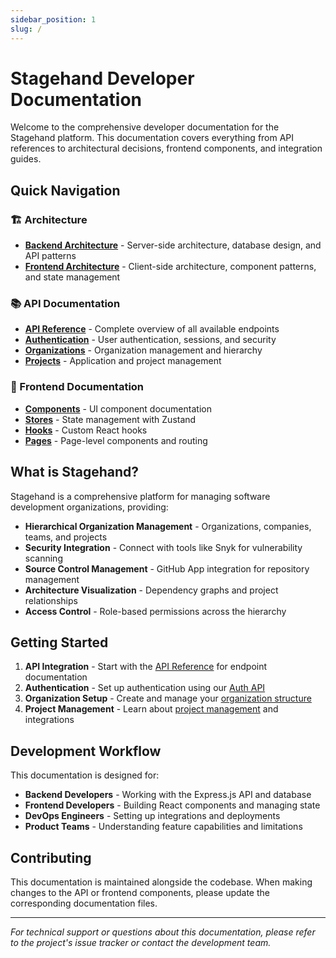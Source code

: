 ```yaml
---
sidebar_position: 1
slug: /
---
```


# Stagehand Developer Documentation

Welcome to the comprehensive developer documentation for the Stagehand platform. This documentation covers everything from API references to architectural decisions, frontend components, and integration guides.

## Quick Navigation

### 🏗️ Architecture
- **[Backend Architecture](./backend-architecture)** - Server-side architecture, database design, and API patterns
- **[Frontend Architecture](./frontend-architecture)** - Client-side architecture, component patterns, and state management

### 📚 API Documentation
- **[API Reference](./api-reference)** - Complete overview of all available endpoints
- **[Authentication](./api/auth)** - User authentication, sessions, and security
- **[Organizations](./api/organizations)** - Organization management and hierarchy
- **[Projects](./api/projects)** - Application and project management

### 🎨 Frontend Documentation
- **[Components](./frontend/components/applications)** - UI component documentation
- **[Stores](./frontend/stores/useAuthStore)** - State management with Zustand
- **[Hooks](./frontend/hooks)** - Custom React hooks
- **[Pages](./frontend/pages)** - Page-level components and routing

## What is Stagehand?

Stagehand is a comprehensive platform for managing software development organizations, providing:

- **Hierarchical Organization Management** - Organizations, companies, teams, and projects
- **Security Integration** - Connect with tools like Snyk for vulnerability scanning
- **Source Control Management** - GitHub App integration for repository management
- **Architecture Visualization** - Dependency graphs and project relationships
- **Access Control** - Role-based permissions across the hierarchy

## Getting Started

1. **API Integration** - Start with the [API Reference](./api-reference) for endpoint documentation
2. **Authentication** - Set up authentication using our [Auth API](./api/auth)
3. **Organization Setup** - Create and manage your [organization structure](./api/organizations)
4. **Project Management** - Learn about [project management](./api/projects) and integrations

## Development Workflow

This documentation is designed for:

- **Backend Developers** - Working with the Express.js API and database
- **Frontend Developers** - Building React components and managing state
- **DevOps Engineers** - Setting up integrations and deployments
- **Product Teams** - Understanding feature capabilities and limitations

## Contributing

This documentation is maintained alongside the codebase. When making changes to the API or frontend components, please update the corresponding documentation files.

---

*For technical support or questions about this documentation, please refer to the project's issue tracker or contact the development team.* 